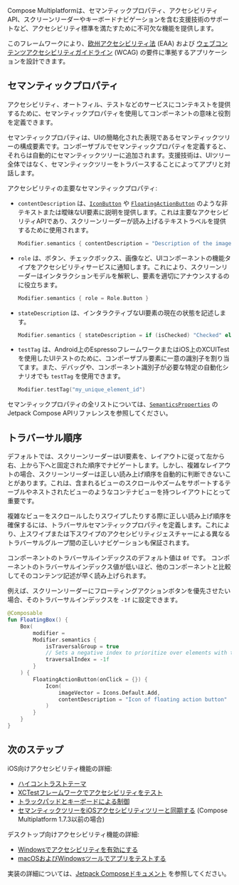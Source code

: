 [//]: # (title: アクセシビリティ)

Compose Multiplatformは、セマンティックプロパティ、アクセシビリティAPI、スクリーンリーダーやキーボードナビゲーションを含む支援技術のサポートなど、アクセシビリティ標準を満たすために不可欠な機能を提供します。

このフレームワークにより、[欧州アクセシビリティ法](https://eur-lex.europa.eu/legal-content/EN/TXT/?uri=CELEX%3A32019L0882) (EAA) および [ウェブコンテンツアクセシビリティガイドライン](https://www.w3.org/TR/WCAG21/) (WCAG) の要件に準拠するアプリケーションを設計できます。

## セマンティックプロパティ

アクセシビリティ、オートフィル、テストなどのサービスにコンテキストを提供するために、セマンティックプロパティを使用してコンポーネントの意味と役割を定義できます。

セマンティックプロパティは、UIの簡略化された表現であるセマンティックツリーの構成要素です。コンポーザブルでセマンティックプロパティを定義すると、それらは自動的にセマンティックツリーに追加されます。支援技術は、UIツリー全体ではなく、セマンティックツリーをトラバースすることによってアプリと対話します。

アクセシビリティの主要なセマンティックプロパティ:

*   `contentDescription` は、[`IconButton`](https://kotlinlang.org/api/compose-multiplatform/material3/androidx.compose.material3/-icon-button.html) や [`FloatingActionButton`](https://kotlinlang.org/api/compose-multiplatform/material3/androidx.compose.material3/-floating-action-button.html) のような非テキストまたは曖昧なUI要素に説明を提供します。これは主要なアクセシビリティAPIであり、スクリーンリーダーが読み上げるテキストラベルを提供するために使用されます。

    ```kotlin
    Modifier.semantics { contentDescription = "Description of the image" }
    ```

*   `role` は、ボタン、チェックボックス、画像など、UIコンポーネントの機能タイプをアクセシビリティサービスに通知します。これにより、スクリーンリーダーはインタラクションモデルを解釈し、要素を適切にアナウンスするのに役立ちます。

    ```kotlin
    Modifier.semantics { role = Role.Button }
    ```

*   `stateDescription` は、インタラクティブなUI要素の現在の状態を記述します。

    ```kotlin
    Modifier.semantics { stateDescription = if (isChecked) "Checked" else "Unchecked" }
    ```

*   `testTag` は、Android上のEspressoフレームワークまたはiOS上のXCUITestを使用したUIテストのために、コンポーザブル要素に一意の識別子を割り当てます。また、デバッグや、コンポーネント識別子が必要な特定の自動化シナリオでも `testTag` を使用できます。

    ```kotlin
    Modifier.testTag("my_unique_element_id")
    ```

セマンティックプロパティの全リストについては、[`SemanticsProperties`](https://developer.android.com/reference/kotlin/androidx/compose/ui/semantics/SemanticsProperties) のJetpack Compose APIリファレンスを参照してください。

## トラバーサル順序

デフォルトでは、スクリーンリーダーはUI要素を、レイアウトに従って左から右、上から下へと固定された順序でナビゲートします。しかし、複雑なレイアウトの場合、スクリーンリーダーは正しい読み上げ順序を自動的に判断できないことがあります。これは、含まれるビューのスクロールやズームをサポートするテーブルやネストされたビューのようなコンテナビューを持つレイアウトにとって重要です。

複雑なビューをスクロールしたりスワイプしたりする際に正しい読み上げ順序を確保するには、トラバーサルセマンティックプロパティを定義します。これにより、上スワイプまたは下スワイプのアクセシビリティジェスチャーによる異なるトラバーサルグループ間の正しいナビゲーションも保証されます。

コンポーネントのトラバーサルインデックスのデフォルト値は `0f` です。
コンポーネントのトラバーサルインデックス値が低いほど、他のコンポーネントと比較してそのコンテンツ記述が早く読み上げられます。

例えば、スクリーンリーダーにフローティングアクションボタンを優先させたい場合、そのトラバーサルインデックスを `-1f` に設定できます。

```kotlin
@Composable
fun FloatingBox() {
    Box(
        modifier =
        Modifier.semantics {
            isTraversalGroup = true
            // Sets a negative index to prioritize over elements with the default index
            traversalIndex = -1f
        }
    ) {
        FloatingActionButton(onClick = {}) {
            Icon(
                imageVector = Icons.Default.Add,
                contentDescription = "Icon of floating action button"
            )
        }
    }
}
```

## 次のステップ

iOS向けアクセシビリティ機能の詳細:

*   [ハイコントラストテーマ](compose-ios-accessibility.md#high-contrast-theme)
*   [XCTestフレームワークでアクセシビリティをテスト](compose-ios-accessibility.md#test-accessibility-with-xctest-framework)
*   [トラックパッドとキーボードによる制御](compose-ios-accessibility.md#control-via-trackpad-and-keyboard)
*   [セマンティックツリーをiOSアクセシビリティツリーと同期する](compose-ios-accessibility.md#choose-the-tree-synchronization-option) (Compose Multiplatform 1.7.3以前の場合)

デスクトップ向けアクセシビリティ機能の詳細:

*   [Windowsでアクセシビリティを有効にする](compose-desktop-accessibility.md#enabling-accessibility-on-windows)
*   [macOSおよびWindowsツールでアプリをテストする](compose-desktop-accessibility.md#example-custom-button-with-semantic-rules)

実装の詳細については、[Jetpack Composeドキュメント](https://developer.android.com/develop/ui/compose/accessibility) を参照してください。